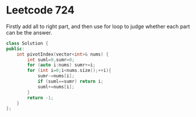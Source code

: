 # Leetcode 724

Firstly add all to right part, and then use for loop to judge whether each part can be the answer.
```cpp
class Solution {
public:
    int pivotIndex(vector<int>& nums) {
        int suml=0,sumr=0;
        for (auto i:nums) sumr+=i;
        for (int i=0;i<nums.size();++i){
            sumr-=nums[i];
            if (suml==sumr) return i;
            suml+=nums[i];
        }
        return -1;
    }
};
```
